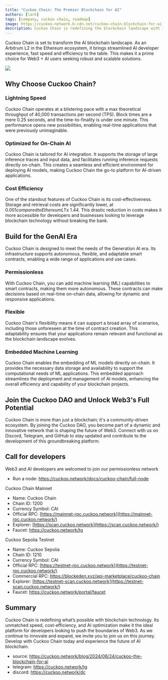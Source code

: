 ```yaml
---
title: "Cuckoo Chain: The Premier Blockchain for AI"
authors: [lark]
tags: [company, cuckoo chain, roadmap]
image: https://cuckoo-network.b-cdn.net/cuckoo-chain-blockchain-for-ai.webp
description: Cuckoo Chain is redefining the blockchain landscape with its cutting-edge infrastructure designed for AI and Web3. As an Arbitrum L2 in the Ethereum ecosystem, Cuckoo Chain offers lightning-fast transaction speeds, minimal costs, and robust AI capabilities, making it the ideal choice for developers and innovators in the Web3 space.
---
```


Cuckoo Chain is set to transform the AI blockchain landscape. As an Arbitrum L2 in the Ethereum ecosystem, it brings streamlined AI developer experience, fast speed and efficiency to the table. This makes it a prime choice for Web3 + AI users seeking robust and scalable solutions.

![](https://cuckoo-network.b-cdn.net/cuckoo-chain-blockchain-for-ai.webp)

## Why Choose Cuckoo Chain?

### Lightning Speed

Cuckoo Chain operates at a blistering pace with a max theoretical throughput of 40,000 transactions per second (TPS). Block times are a mere 0.25 seconds, and the time-to-finality is under one minute. This performance opens new possibilities, enabling real-time applications that were previously unimaginable.

### Optimized for On-Chain AI

Cuckoo Chain is tailored for AI integration. It supports the storage of large inference traces and input data, and facilitates running inference requests directly on-chain. This creates a seamless and efficient environment for deploying AI models, making Cuckoo Chain the go-to platform for AI-driven applications.

### Cost Efficiency

One of the standout features of Cuckoo Chain is its cost-effectiveness. Storage and retrieval costs are significantly lower, at $0.001 compared to Ethereum L1's ~$1.44. This drastic reduction in costs makes it more accessible for developers and businesses looking to leverage blockchain technology without breaking the bank.

## Build for the GenAI Era

Cuckoo Chain is designed to meet the needs of the Generation AI era. Its infrastructure supports autonomous, flexible, and adaptable smart contracts, enabling a wide range of applications and use cases.

### Permissionless

With Cuckoo Chain, you can add machine learning (ML) capabilities to smart contracts, making them more autonomous. These contracts can make decisions based on real-time on-chain data, allowing for dynamic and responsive applications.

### Flexible

Cuckoo Chain's flexibility means it can support a broad array of scenarios, including those unforeseen at the time of contract creation. This adaptability ensures that your applications remain relevant and functional as the blockchain landscape evolves.

### Embedded Machine Learning

Cuckoo Chain enables the embedding of ML models directly on-chain. It provides the necessary data storage and availability to support the computational needs of ML applications. This embedded approach streamlines the deployment and management of AI models, enhancing the overall efficiency and capability of your blockchain projects.

## Join the Cuckoo DAO and Unlock Web3's Full Potential

Cuckoo Chain is more than just a blockchain; it's a community-driven ecosystem. By joining the Cuckoo DAO, you become part of a dynamic and innovative network that is shaping the future of Web3. Connect with us on Discord, Telegram, and GitHub to stay updated and contribute to the development of this groundbreaking platform.

## Call for developers

Web3 and AI developers are welcomed to join our permissionless network

* Run a node: https://cuckoo.network/docs/cuckoo-chain/full-node

Cuckoo Chain Mainnet

- Name: Cuckoo Chain
- Chain ID: 1200
- Currency Symbol: CAI
- Official RPC: [https://mainnet-rpc.cuckoo.network](https://mainnet-rpc.cuckoo.network/)
- Explorer: [https://scan.cuckoo.network](https://scan.cuckoo.network/)
- Faucet: https://cuckoo.network/tg

Cuckoo Sepolia Testnet

- Name: Cuckoo Sepolia
- Chain ID: 1210
- Currency Symbol: CAI
- Official RPC: [https://testnet-rpc.cuckoo.network](https://testnet-rpc.cuckoo.network/)
- Commercial RPC: https://blockeden.xyz/api-marketplace/cuckoo-chain
- Explorer: [https://testnet-scan.cuckoo.network](https://testnet-scan.cuckoo.network/)
- Faucet: https://cuckoo.network/portal/faucet

## Summary

Cuckoo Chain is redefining what’s possible with blockchain technology. Its unmatched speed, cost-efficiency, and AI optimization make it the ideal platform for developers looking to push the boundaries of Web3. As we continue to innovate and expand, we invite you to join us on this journey. Develop with Cuckoo Chain today and experience the future of AI blockchain.

- source: https://cuckoo.network/blog/2024/06/24/cuckoo-the-blockchain-for-ai
- telegram: https://cuckoo.network/tg
- discord: https://cuckoo.network/dc
